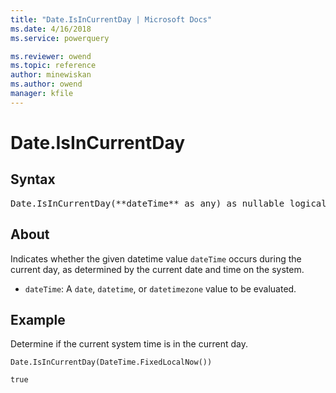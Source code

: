 ```yaml
---
title: "Date.IsInCurrentDay | Microsoft Docs"
ms.date: 4/16/2018
ms.service: powerquery

ms.reviewer: owend
ms.topic: reference
author: minewiskan
ms.author: owend
manager: kfile
---
```

# Date.IsInCurrentDay

## Syntax

<pre>
Date.IsInCurrentDay(**dateTime** as any) as nullable logical
</pre>

## About
Indicates whether the given datetime value `dateTime` occurs during the current day, as determined by the current date and time on the system. 
- `dateTime`: A `date`, `datetime`, or `datetimezone` value to be evaluated.

## Example 
Determine if the current system time is in the current day.

```powerquery-m
Date.IsInCurrentDay(DateTime.FixedLocalNow())
```

`true`

